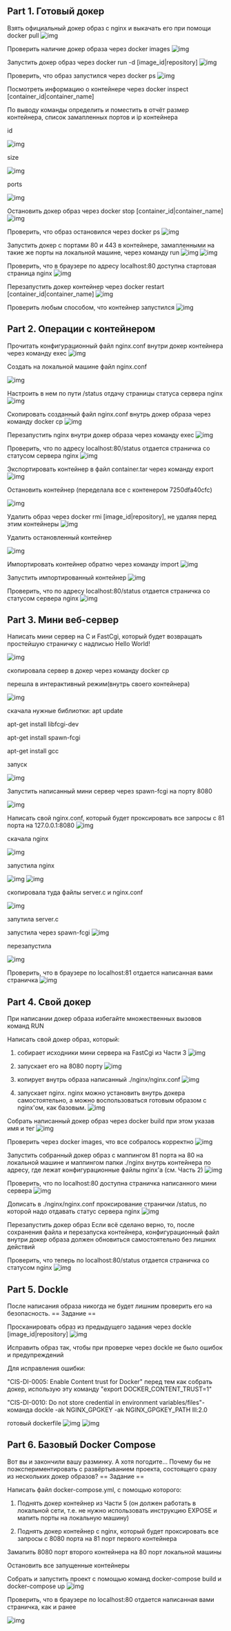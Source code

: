 ## Part 1. Готовый докер
Взять официальный докер образ с nginx и выкачать его при помощи docker pull
![img](screens/3.png)

Проверить наличие докер образа через docker images
![img](screens/4.png)

Запустить докер образ через docker run -d [image_id|repository]
![img](screens/5.png)

Проверить, что образ запустился через docker ps
![img](screens/6.png)


Посмотреть информацию о контейнере через docker inspect [container_id|container_name]

По выводу команды определить и поместить в отчёт размер контейнера, список замапленных портов и ip контейнера

id

![img](screens/7.1.png)

size

![img](screens/8.png)

ports

![img](screens/9.png)

Остановить докер образ через docker stop [container_id|container_name]
![img](screens/10.png)

Проверить, что образ остановился через docker ps
![img](screens/11.png)

Запустить докер с портами 80 и 443 в контейнере, замапленными на такие же порты на локальной машине, через команду run
![img](screens/12.png)
![img](screens/13.png)

Проверить, что в браузере по адресу localhost:80 доступна стартовая страница nginx
![img](screens/14.png)


Перезапустить докер контейнер через docker restart [container_id|container_name]
![img](screens/15.png)


Проверить любым способом, что контейнер запустился
![img](screens/13.png)


## Part 2. Операции с контейнером


Прочитать конфигурационный файл nginx.conf внутри докер контейнера через команду exec
![img](screens/16.png)


Создать на локальной машине файл nginx.conf

![img](screens/17.png)

Настроить в нем по пути /status отдачу страницы статуса сервера nginx
![img](screens/18.png)

Скопировать созданный файл nginx.conf внутрь докер образа через команду docker cp
![img](screens/19.png)


Перезапустить nginx внутри докер образа через команду exec
![img](screens/20.png)

Проверить, что по адресу localhost:80/status отдается страничка со статусом сервера nginx
![img](screens/21.png)

Экспортировать контейнер в файл container.tar через команду export
![img](screens/22.png)

Остановить контейнер
(переделала все с контенером 7250dfa40cfc)

![img](screens/23.png)

Удалить образ через docker rmi [image_id|repository], не удаляя перед этим контейнеры
![img](screens/24.png)


Удалить остановленный контейнер

![img](screens/25.png)


Импортировать контейнер обратно через команду import
![img](screens/27.png)


Запустить импортированный контейнер
![img](screens/28.png)


Проверить, что по адресу localhost:80/status отдается страничка со статусом сервера nginx
![img](screens/29.png)


## Part 3. Мини веб-сервер

Написать мини сервер на C и FastCgi, который будет возвращать простейшую страничку с надписью Hello World!

![img](screens/32.png)

скопировала сервер в докер через команду docker cp

перешла в интерактивный режим(внутрь своего контейнера)

![img](screens/copyserver.png)


скачала нужные библиотки:
apt update

apt-get install libfcgi-dev

apt-get install spawn-fcgi

apt-get install gcc

запуск

![img](screens/startserver.png)

Запустить написанный мини сервер через spawn-fcgi на порту 8080

![img](screens/spawn.png)

Написать свой nginx.conf, который будет проксировать все запросы с 81 порта на 127.0.0.1:8080
![img](screens/nginx.png)

cкачала nginx

![img](screens/87.png)

запустила nginx

![img](screens/88.png)
![img](screens/90.png)

скопировала туда файлы server.c и nginx.conf

![img](screens/86.png)


запутила server.c

запустила через spawn-fcgi
![img](screens/85.png)


перезапустила

![img](screens/updatenginx.png)

Проверить, что в браузере по localhost:81 отдается написанная вами страничка
![img](screens/84.png)


## Part 4. Свой докер

При написании докер образа избегайте множественных вызовов команд RUN

Написать свой докер образ, который:

1) собирает исходники мини сервера на FastCgi из Части 3
![img](screens/99.png)

2) запускает его на 8080 порту
![img](screens/8080.png)

3) копирует внутрь образа написанный ./nginx/nginx.conf
![img](screens/copy.png)

4) запускает nginx.
nginx можно установить внутрь докера самостоятельно, а можно воспользоваться готовым образом с nginx'ом, как базовым.
![img](screens/66.png)

Собрать написанный докер образ через docker build при этом указав имя и тег
![img](screens/65.png)

Проверить через docker images, что все собралось корректно
![img](screens/64.png)

Запустить собранный докер образ с маппингом 81 порта на 80 на локальной машине и маппингом папки ./nginx внутрь контейнера по адресу, где лежат конфигурационные файлы nginx'а (см. Часть 2)
![img](screens/63.png)

Проверить, что по localhost:80 доступна страничка написанного мини сервера
![img](screens/62.png)

Дописать в ./nginx/nginx.conf проксирование странички /status, по которой надо отдавать статус сервера nginx
![img](screens/72.png)

Перезапустить докер образ
Если всё сделано верно, то, после сохранения файла и перезапуска контейнера, конфигурационный файл внутри докер образа должен обновиться самостоятельно без лишних действий

Проверить, что теперь по localhost:80/status отдается страничка со статусом nginx
![img](screens/73.png)

## Part 5. Dockle

После написания образа никогда не будет лишним проверить его на безопасность.
== Задание ==

Просканировать образ из предыдущего задания через dockle [image_id|repository]
![img](screens/was.png)



Исправить образ так, чтобы при проверке через dockle не было ошибок и предупреждений

Для исправления ошибки:

"CIS-DI-0005: Enable Content trust for Docker" перед тем как собрать докер, использую эту команду "export DOCKER_CONTENT_TRUST=1"

"CIS-DI-0010: Do not store credential in environment variables/files"-команда dockle -ak NGINX_GPGKEY -ak NGINX_GPGKEY_PATH lll:2.0

готовый dockerfile
![img](screens/06.png)
![img](screens/05.png)

## Part 6. Базовый Docker Compose

Вот вы и закончили вашу разминку. А хотя погодите...
Почему бы не поэкспериментировать с развёртыванием проекта, состоящего сразу из нескольких докер образов?
== Задание ==

Написать файл docker-compose.yml, с помощью которого:

1) Поднять докер контейнер из Части 5 (он должен работать в локальной сети, т.е. не нужно использовать инструкцию EXPOSE и мапить порты на локальную машину)


2) Поднять докер контейнер с nginx, который будет проксировать все запросы с 8080 порта на 81 порт первого контейнера

Замапить 8080 порт второго контейнера на 80 порт локальной машины

Остановить все запущенные контейнеры

Собрать и запустить проект с помощью команд docker-compose build и docker-compose up
![img](screens/00.png)


Проверить, что в браузере по localhost:80 отдается написанная вами страничка, как и ранее


![img](screens/01.png)